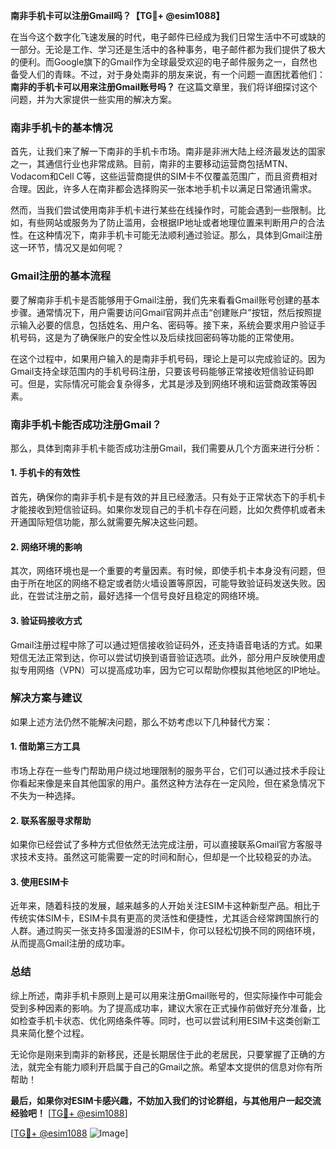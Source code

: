 **南非手机卡可以注册Gmail吗？【TG💪+ @esim1088】**

在当今这个数字化飞速发展的时代，电子邮件已经成为我们日常生活中不可或缺的一部分。无论是工作、学习还是生活中的各种事务，电子邮件都为我们提供了极大的便利。而Google旗下的Gmail作为全球最受欢迎的电子邮件服务之一，自然也备受人们的青睐。不过，对于身处南非的朋友来说，有一个问题一直困扰着他们：**南非的手机卡可以用来注册Gmail账号吗？** 在这篇文章里，我们将详细探讨这个问题，并为大家提供一些实用的解决方案。

### 南非手机卡的基本情况

首先，让我们来了解一下南非的手机卡市场。南非是非洲大陆上经济最发达的国家之一，其通信行业也非常成熟。目前，南非的主要移动运营商包括MTN、Vodacom和Cell C等，这些运营商提供的SIM卡不仅覆盖范围广，而且资费相对合理。因此，许多人在南非都会选择购买一张本地手机卡以满足日常通讯需求。

然而，当我们尝试使用南非手机卡进行某些在线操作时，可能会遇到一些限制。比如，有些网站或服务为了防止滥用，会根据IP地址或者地理位置来判断用户的合法性。在这种情况下，南非手机卡可能无法顺利通过验证。那么，具体到Gmail注册这一环节，情况又是如何呢？

### Gmail注册的基本流程

要了解南非手机卡是否能够用于Gmail注册，我们先来看看Gmail账号创建的基本步骤。通常情况下，用户需要访问Gmail官网并点击“创建账户”按钮，然后按照提示输入必要的信息，包括姓名、用户名、密码等。接下来，系统会要求用户验证手机号码，这是为了确保账户的安全性以及后续找回密码等功能的正常使用。

在这个过程中，如果用户输入的是南非手机号码，理论上是可以完成验证的。因为Gmail支持全球范围内的手机号码注册，只要该号码能够正常接收短信验证码即可。但是，实际情况可能会复杂得多，尤其是涉及到网络环境和运营商政策等因素。

### 南非手机卡能否成功注册Gmail？

那么，具体到南非手机卡能否成功注册Gmail，我们需要从几个方面来进行分析：

#### 1. 手机卡的有效性
首先，确保你的南非手机卡是有效的并且已经激活。只有处于正常状态下的手机卡才能接收到短信验证码。如果你发现自己的手机卡存在问题，比如欠费停机或者未开通国际短信功能，那么就需要先解决这些问题。

#### 2. 网络环境的影响
其次，网络环境也是一个重要的考量因素。有时候，即使手机卡本身没有问题，但由于所在地区的网络不稳定或者防火墙设置等原因，可能导致验证码发送失败。因此，在尝试注册之前，最好选择一个信号良好且稳定的网络环境。

#### 3. 验证码接收方式
Gmail注册过程中除了可以通过短信接收验证码外，还支持语音电话的方式。如果短信无法正常到达，你可以尝试切换到语音验证选项。此外，部分用户反映使用虚拟专用网络（VPN）可以提高成功率，因为它可以帮助你模拟其他地区的IP地址。

### 解决方案与建议

如果上述方法仍然不能解决问题，那么不妨考虑以下几种替代方案：

#### 1. 借助第三方工具
市场上存在一些专门帮助用户绕过地理限制的服务平台，它们可以通过技术手段让你看起来像是来自其他国家的用户。虽然这种方法存在一定风险，但在紧急情况下不失为一种选择。

#### 2. 联系客服寻求帮助
如果你已经尝试了多种方式但依然无法完成注册，可以直接联系Gmail官方客服寻求技术支持。虽然这可能需要一定的时间和耐心，但却是一个比较稳妥的办法。

#### 3. 使用ESIM卡
近年来，随着科技的发展，越来越多的人开始关注ESIM卡这种新型产品。相比于传统实体SIM卡，ESIM卡具有更高的灵活性和便捷性，尤其适合经常跨国旅行的人群。通过购买一张支持多国漫游的ESIM卡，你可以轻松切换不同的网络环境，从而提高Gmail注册的成功率。

### 总结

综上所述，南非手机卡原则上是可以用来注册Gmail账号的，但实际操作中可能会受到多种因素的影响。为了提高成功率，建议大家在正式操作前做好充分准备，比如检查手机卡状态、优化网络条件等。同时，也可以尝试利用ESIM卡这类创新工具来简化整个过程。

无论你是刚来到南非的新移民，还是长期居住于此的老居民，只要掌握了正确的方法，就完全有能力顺利开启属于自己的Gmail之旅。希望本文提供的信息对你有所帮助！

**最后，如果你对ESIM卡感兴趣，不妨加入我们的讨论群组，与其他用户一起交流经验吧！** [[TG💪+ @esim1088](https://t.me/s/esim1088)] 

[[TG💪+ @esim1088](https://t.me/s/esim1088) ![Image](https://i.postimg.cc/4NQfJmqS/Snipaste-2025-05-13-00-14-12.png)]